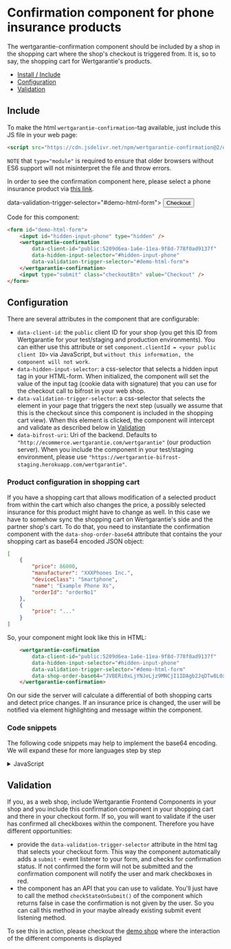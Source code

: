 # Confirmation component for phone insurance products

The wertgarantie-confirmation component should be included by a shop in the shopping cart where the shop's checkout is triggered from.
It is, so to say, the shopping cart for Wertgarantie's products.

* [Install / Include](#include)
* [Configuration](#configuration)
* [Validation](#validation)

## Include
To make the html `wertgarantie-confirmation`-tag available, just include this JS file in your web page:
```html
<script src="https://cdn.jsdelivr.net/npm/wertgarantie-confirmation@2/dist/confirmation.min.js" type="module">
```
`NOTE` that `type="module"` is required to ensure that older browsers without ES6 support will not misinterpret the file and throw errors.

In order to see the confirmation component here, please select a phone insurance product via <a href="https://wertgarantie-ecom.github.io/bifrost-components/?path=/story/components-pop-up--phone-product-popup">this link</a>.

<form id="demo-html-form">
    <input id="hidden-input-phone" type="hidden" />
    <wertgarantie-confirmation
        data-client-id="public:5209d6ea-1a6e-11ea-9f8d-778f0ad9137f"
        data-hidden-input-selector="#hidden-input-phone"
        data-bifrost-uri="https://wertgarantie-bifrost-dev.herokuapp.com/wertgarantie">
        data-validation-trigger-selector="#demo-html-form">
    </wertgarantie-confirmation>
    <input type="submit" class="checkoutBtn" value="Checkout" />
</form>

Code for this component: 

```html
<form id="demo-html-form">
    <input id="hidden-input-phone" type="hidden" />
    <wertgarantie-confirmation
        data-client-id="public:5209d6ea-1a6e-11ea-9f8d-778f0ad9137f"
        data-hidden-input-selector="#hidden-input-phone"
        data-validation-trigger-selector="#demo-html-form">
    </wertgarantie-confirmation>
    <input type="submit" class="checkoutBtn" value="Checkout" />
</form>
```

## Configuration
There are several attributes in the component that are configurable:
* `data-client-id`: the `public` client ID for your shop (you get this ID from Wertgarantie for your test/staging and production environments). You can either use this attribute or set `component.clientId = <your public client ID>` via JavaScript, but `without this information, the component will not work`.
* `data-hidden-input-selector`: a css-selector that selects a hidden input tag in your HTML-form. When initialized, the component will set the value of the input tag (cookie data with signature) that you can use for the checkout call to bifrost in your web shop.
* `data-validation-trigger-selector`: a css-selector that selects the element in your page that triggers the next step (usually we assume that this is the checkout since this component is included in the shopping cart view). When this element is clicked, the component will intercept and validate as described below in [Validation](#validation)   
* `data-bifrost-uri`: Uri of the backend. Defaults to `"http://ecommerce.wertgarantie.com/wertgarantie"` (our production server). When you include the component in your test/staging environment, please use `"https://wertgarantie-bifrost-staging.herokuapp.com/wertgarantie"`.

### Product configuration in shopping cart
If you have a shopping cart that allows modification of a selected product from within the cart which also changes the price, a possibly selected insurance for this product might have to change as well.
In this case we have to somehow sync the shopping cart on Wertgarantie's side and the partner shop's cart. To do that, you need to instantiate the confirmation component with
the `data-shop-order-base64` attribute that contains the your shopping cart as base64 encoded JSON object:
```json
[
    {
        "price": 86000,
        "manufacturer": "XXXPhones Inc.",
        "deviceClass": "Smartphone",
        "name": "Example Phone Xs",
        "orderId": "orderNo1"
    },
    {
        "price": "..."
    }      
]
```

So, your component might look like this in HTML:

```html
    <wertgarantie-confirmation
        data-client-id="public:5209d6ea-1a6e-11ea-9f8d-778f0ad9137f"
        data-hidden-input-selector="#hidden-input-phone"
        data-validation-trigger-selector="#demo-html-form"
        data-shop-order-base64="JVBERi0xLjYNJeLjz9MNCjI1IDAgb2JqDTw8L0xpbmVhcml6ZWQgMS9MIDgxNTAyL08...">
    </wertgarantie-confirmation>
```

On our side the server will calculate a differential of both shopping carts and detect price changes. If an insurance price is changed, the user will be notified via element 
highlighting and message within the component. 


### Code snippets
The following code snippets may help to implement the base64 encoding. We will expand these for more languages step by step

<details>
<summary>JavaScript</summary> 

```javascript
const confirmationCompData = [];
confirmationCompData.push(...shoppingCartData.products.map(product => {
    return {
        price: product.selectedVariant.devicePrice,
        manufacturer: product.manufacturer,
        deviceClass: product.deviceClass,
        name: product.productName,
        orderItemId: product.orderItemId
    }
}));
const confirmationShopOrderBase64 = Buffer.from(JSON.stringify(confirmationCompData)).toString('base64');
```
</details>

## Validation

If you, as a web shop, include Wertgarantie Frontend Components in your shop and you include this confirmation component in your shopping cart and there in your checkout form. If so, you will want to validate if the user has confirmed all checkboxes within the component.
Therefore you have different opportunities:
* provide the `data-validation-trigger-selector` attribute in the html tag that selects your checkout form. This way the component automatically adds a `submit` - event listener to your form, and checks for confirmation status. If not confirmed the form will not be submitted and the confirmation component will notify the user and mark checkboxes in red.
* the component has an API that you can use to validate. You'll just have to call the method `checkStateOnSubmit()` of the component which returns false in case the confirmation is not given by the user. So you can call this method in your maybe already existing submit event listening method.

To see this in action, please checkout the [demo shop](https://wertgarantie-demo-shop-staging.herokuapp.com/demoshop) where the interaction of the different components is displayed 